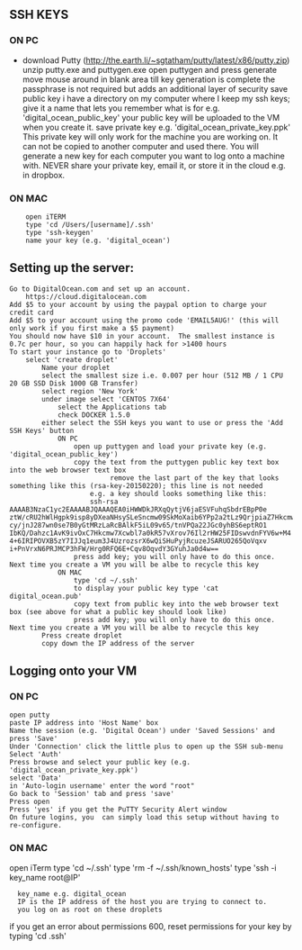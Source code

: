 ## SSH KEYS

### ON PC
- download Putty (http://the.earth.li/~sgtatham/putty/latest/x86/putty.zip)
        unzip putty.exe and puttygen.exe
        open puttygen and press generate
        move mouse around in blank area till key generation is complete
        the passphrase is not required but adds an additional layer of security
        save public key
            i have a directory on my computer where I keep my ssh keys; give it a name that lets you remember what is for e.g. 'digital_ocean_public_key'
            your public key will be uploaded to the VM when you create it.
        save private key
            e.g. 'digital_ocean_private_key.ppk'
            This private key will only work for the machine you are working on. It can not be copied to another computer and used there. You will generate a new key for each computer you want to log onto a machine with.
            NEVER share your private key, email it, or store it in the cloud e.g. in dropbox.
### ON MAC
        open iTERM
        type 'cd /Users/[username]/.ssh'
        type 'ssh-keygen'
        name your key (e.g. 'digital_ocean')


## Setting up the server:

    Go to DigitalOcean.com and set up an account.
        https://cloud.digitalocean.com
    Add $5 to your account by using the paypal option to charge your credit card
    Add $5 to your account using the promo code 'EMAIL5AUG!' (this will only work if you first make a $5 payment)
    You should now have $10 in your account.  The smallest instance is 0.7c per hour, so you can happily hack for >1400 hours
    To start your instance go to 'Droplets'
        select 'create droplet'
            Name your droplet
            select the smallest size i.e. 0.007 per hour (512 MB / 1 CPU 20 GB SSD Disk 1000 GB Transfer)
            select region 'New York'
            under image select 'CENTOS 7X64'
                select the Applications tab
                check DOCKER 1.5.0
            either select the SSH keys you want to use or press the 'Add SSH Keys' button
                ON PC
                    open up puttygen and load your private key (e.g. 'digital_ocean_public_key')
                    copy the text from the puttygen public key text box into the web browser text box
                             remove the last part of the key that looks something like this (rsa-key-20150220); this line is not needed
                        e.g. a key should looks something like this:
                        ssh-rsa AAAAB3NzaC1yc2EAAAABJQAAAQEA0iHWWDkJRXqQytjV6jaESVFuhqSbdrEBpP0e ztW/cRU2hWlHgpk9isp8yDXeaNHsySLeSncmw09SkMoXaib6YPp2a2tLz9QrjpiaZ7Hkcmw7Xc cy/jnJ287wn0se7B0yGtMRzLaRcBAlkF5iL09v65/tnVPQa22JGc0yhBS6eptRO1 IbKQ/Dahzc1AvK9ivOxC7Hkcmw7Xcwbl7a0kR57vXrov76Il2rHW25FIDswvdnFYV6w+M4 4+6IRIPOVXB5zY7IJJq1eum3J4UzrozsrX6wQiSHuPyjRcuzeJSARUO265QoVqxv i+PnVrxN6PRJMCP3hFW/Hrg0RFQ6E+Cqv8OqvdY3GYuhJa0d4w==
                    press add key; you will only have to do this once.  Next time you create a VM you will be albe to recycle this key
                ON MAC
                    type 'cd ~/.ssh'
                    to display your public key type 'cat digital_ocean.pub'
                    copy text from public key into the web browser text box (see above for what a public key should look like)
                    press add key; you will only have to do this once.  Next time you create a VM you will be albe to recycle this key
            Press create droplet
            copy down the IP address of the server

## Logging onto your VM

### ON PC

    open putty
    paste IP address into 'Host Name' box
    Name the session (e.g. 'Digital Ocean') under 'Saved Sessions' and press 'Save'
    Under 'Connection' click the little plus to open up the SSH sub-menu
    Select 'Auth'
    Press browse and select your public key (e.g. 'digital_ocean_private_key.ppk')
    select 'Data'
    in 'Auto-login username' enter the word "root"
    Go back to 'Session' tab and press 'save'
    Press open
    Press 'yes' if you get the PuTTY Security Alert window
    On future logins, you  can simply load this setup without having to re-configure.


### ON MAC

open iTerm
type 'cd ~/.ssh'
type 'rm -f ~/.ssh/known_hosts'
type 'ssh -i key_name root@IP'

      key_name e.g. digital_ocean
      IP is the IP address of the host you are trying to connect to.
      you log on as root on these droplets

if you get an error about permissions 600, reset permissions for your key by typing 'cd .ssh'
